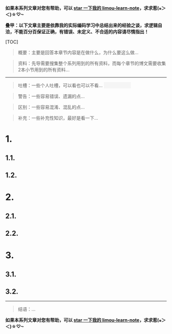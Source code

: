<style>
.heimu {
    position: relative; /* 使伪元素相对于其父元素定位 */
    display: inline-block; /* 使元素内容包裹 */
    color: transparent; /* 隐藏文字颜色 */
    text-decoration: none; /* 去掉链接下划线 */
}
.heimu::before {
    content: ''; /* 生成一个空内容伪元素 */
    position: absolute; /* 绝对定位 */
    top: 0;
    left: 0;
    width: 100%;
    height: 100%;
    background-color: #F5F5F5; /* 白色遮盖 */
    z-index: 1; /* 确保覆盖文字 */
}
.heimu:hover::before {
    background-color: transparent; /* 鼠标悬浮时移除黑色遮盖 */
}
.heimu:hover {
    color: white !important; /* 鼠标悬浮时显示白色文字 */
    text-shadow: none; /* 去掉文本阴影 */
}
</style>

**如果本系列文章对您有帮助，可以 [star 一下我的 limou-learn-note](https://github.com/xiaogithubooo/LimouLearnNote)，求求惹(๑＞ ＜)☆♡~**

**叠甲：以下文章主要是依靠我的实际编码学习中总结出来的经验之谈，求逻辑自洽，不能百分百保证正确，有错误、未定义、不合适的内容请尽情指出！**

[TOC]

>   概要：主要是回答本章节内容是在做什么，为什么要这么做...

>   资料：先导需要搜集整个系列用到的所有资料，而每个章节的博文需要收集2本小节用到的所有资料...

---

>   吐槽：一些个人吐槽，可以看也可以不看... <span class="heimu" title="你知道的太多了">  这是一条黑幕 </span>

>   警告：一些容易错误、遗漏的点...

>   区别：一些容易混淆、混乱的点...

>   补充：一些补充性知识，最好是看一下...

# 1.

## 1.1.



## 1.2.

# 2.

## 2.1.

## 2.2.

# 3.

## 3.1.

## 3.2.

---

>   结语：...

**如果本系列文章对您有帮助，可以 [star 一下我的 limou-learn-note](https://github.com/xiaogithubooo/LimouLearnNote)，求求惹(๑＞ ＜)☆♡~**

